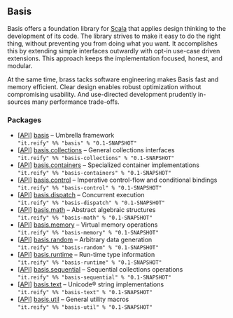## Basis

Basis offers a foundation library for [Scala](http://www.scala-lang.org) that applies design thinking to the development of its code. The library strives to make it easy to do the right thing, without preventing you from doing what you want. It accomplishes this by extending simple interfaces outwardly with opt-in use-case driven extensions. This approach keeps the implementation focused, honest, and modular.

At the same time, brass tacks software engineering makes Basis fast and memory efficient. Clear design enables robust optimization without compromising usability. And use-directed development prudently in-sources many performance trade-offs.

### Packages

- \[[API](http://basis.reify.it/latest/api/#basis.package)\] [basis](http://basis.reify.it) – Umbrella framework  
`"it.reify" %% "basis" % "0.1-SNAPSHOT"`
- \[[API](http://basis.reify.it/latest/api/#basis.collections.package)\] [basis.collections](http://basis.reify.it/collections.html) – General collections interfaces  
`"it.reify" %% "basis-collections" % "0.1-SNAPSHOT"`
- \[[API](http://basis.reify.it/latest/api/#basis.containers.package)\] [basis.containers](http://basis.reify.it/containers.html) – Specialized container implementations  
`"it.reify" %% "basis-containers" % "0.1-SNAPSHOT"`
- \[[API](http://basis.reify.it/latest/api/#basis.control.package)\] [basis.control](http://basis.reify.it/control.html) – Imperative control-flow and conditional bindings  
`"it.reify" %% "basis-control" % "0.1-SNAPSHOT"`
- \[[API](http://basis.reify.it/latest/api/#basis.dispatch.package)\] [basis.dispatch](http://basis.reify.it/dispatch.html) – Concurrent execution  
`"it.reify" %% "basis-dispatch" % "0.1-SNAPSHOT"`
- \[[API](http://basis.reify.it/latest/api/#basis.math.package)\] [basis.math](http://basis.reify.it/math.html) – Abstract algebraic structures  
`"it.reify" %% "basis-math" % "0.1-SNAPSHOT"`
- \[[API](http://basis.reify.it/latest/api/#basis.memory.package)\] [basis.memory](http://basis.reify.it/memory.html) – Virtual memory operations  
`"it.reify" %% "basis-memory" % "0.1-SNAPSHOT"`
- \[[API](http://basis.reify.it/latest/api/#basis.random.package)\] [basis.random](http://basis.reify.it/random.html) – Arbitrary data generation  
`"it.reify" %% "basis-random" % "0.1-SNAPSHOT"`
- \[[API](http://basis.reify.it/latest/api/#basis.runtime.package)\] [basis.runtime](http://basis.reify.it/runtime.html) – Run-time type information  
`"it.reify" %% "basis-runtime" % "0.1-SNAPSHOT"`
- \[[API](http://basis.reify.it/latest/api/#basis.sequential.package)\] [basis.sequential](http://basis.reify.it/sequential.html) – Sequential collections operations  
`"it.reify" %% "basis-sequential" % "0.1-SNAPSHOT"`
- \[[API](http://basis.reify.it/latest/api/#basis.text.package)\] [basis.text](http://basis.reify.it/text.html) – Unicode® string implementations  
`"it.reify" %% "basis-text" % "0.1-SNAPSHOT"`
- \[[API](http://basis.reify.it/latest/api/#basis.util.package)\] [basis.util](http://basis.reify.it/util.html) – General utility macros  
`"it.reify" %% "basis-util" % "0.1-SNAPSHOT"`
